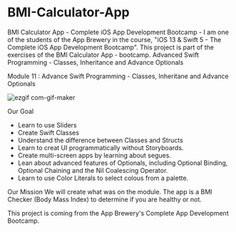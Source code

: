 # BMI-Calculator-App
BMI Calculator App - Complete iOS App Development Bootcamp -  I am one of the students of the App Brewery in the course, "iOS 13 &amp; Swift 5 - The Complete iOS App Development Bootcamp". This project is part of the exercises of the BMI Calculator App - bootcamp. Advanced Swift Programming - Classes, Inheritance and Advance Optionals

Module 11 : Advance Swift Programming - Classes, Inheritane and Advance Optionals 

![ezgif com-gif-maker](https://user-images.githubusercontent.com/27954220/129527626-e6829474-7d0e-4dce-acd6-8dd9889bfa93.gif)

Our Goal 
- Learn to use Sliders 
- Create Swift Classes 
- Understand the difference between Classes and Structs
- Learn to creat UI programmatically without Storyboards.
- Create multi-screen apps by learning about segues.
- Lean about advanced features of Optionals, including Optional Binding, Optional Chaining and the Nil Coalescing Operator.
- Learn to use Color Literals to select colous from a palette.

Our Mission 
  We will create what was on the module. The app is a BMI Checker (Body Mass Index) to determine if you are healthy or not. 

This project is coming from the App Brewery's Complete App Development Bootcamp.
